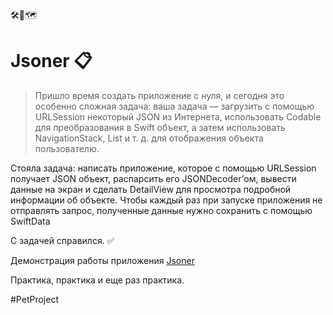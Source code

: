 🛠🧠🗺

# Jsoner 📋

> Пришло время создать приложение с нуля, и сегодня это особенно сложная задача: ваша задача — загрузить с помощью URLSession некоторый JSON из Интернета, использовать Codable для преобразования в Swift объект, а затем использовать NavigationStack, List и т. д. для отображения объекта пользователю.

Стояла задача: написать приложение, которое с помощью URLSession получает JSON объект, распарсить его JSONDecoder’ом, вывести данные на экран и сделать DetailView для просмотра подробной информации об объекте. Чтобы каждый раз при запуске приложения не отправлять запрос, полученные данные нужно сохранить c помощью SwiftData

С задачей справился. ✅

Демонстрация работы приложения [Jsoner](https://t.me/gamid_proger/196)

Практика, практика и еще раз практика.


#PetProject
